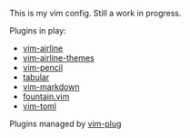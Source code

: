 This is my vim config. Still a work in progress.

Plugins in play:

  * [vim-airline](https://github.com/bling/vim-airline)
  * [vim-airline-themes](https://github.com/vim-airline/vim-airline-themes)
  * [vim-pencil](https://github.com/reedes/vim-pencil)
  * [tabular](https://github.com/godlygeek/tabular)
  * [vim-markdown](https://github.com/plasticboy/vim-markdown)
  * [fountain.vim](https://github.com/vim-scripts/fountain.vim)
  * [vim-toml](https://github.com/cespare/vim-toml)

Plugins managed by [vim-plug](https://github.com/junegunn/vim-plug)
